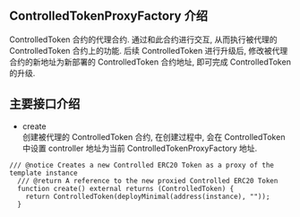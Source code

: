 ## ControlledTokenProxyFactory 介绍  
ControlledToken 合约的代理合约. 通过和此合约进行交互, 从而执行被代理的 ControlledToken 合约上的功能. 后续 ControlledToken 进行升级后, 修改被代理合约的新地址为新部署的 ControlledToken 合约地址, 即可完成 ControlledToken 的升级. 

## 主要接口介绍  
- create  
创建被代理的 ControlledToken 合约, 在创建过程中, 会在 ControlledToken 中设置 controller 地址为当前 ControlledTokenProxyFactory 地址. 
```solidity
/// @notice Creates a new Controlled ERC20 Token as a proxy of the template instance
  /// @return A reference to the new proxied Controlled ERC20 Token
  function create() external returns (ControlledToken) {
    return ControlledToken(deployMinimal(address(instance), ""));
  }
```